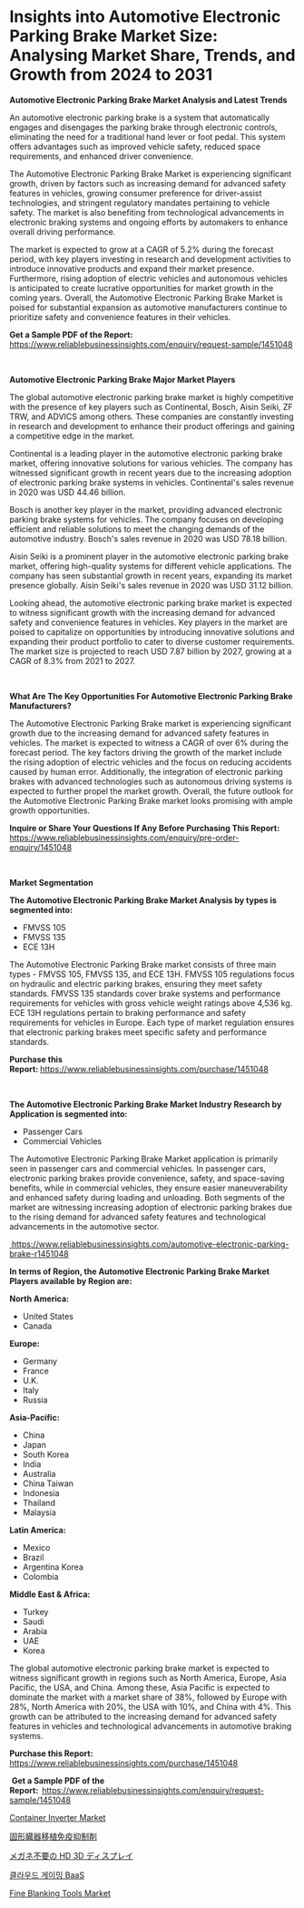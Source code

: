 <p><h1>Insights into Automotive Electronic Parking Brake Market Size: Analysing Market Share, Trends, and Growth from 2024 to 2031</h1></p><p><strong>Automotive Electronic Parking Brake Market Analysis and Latest Trends</strong></p>
<p><p>An automotive electronic parking brake is a system that automatically engages and disengages the parking brake through electronic controls, eliminating the need for a traditional hand lever or foot pedal. This system offers advantages such as improved vehicle safety, reduced space requirements, and enhanced driver convenience.</p><p>The Automotive Electronic Parking Brake Market is experiencing significant growth, driven by factors such as increasing demand for advanced safety features in vehicles, growing consumer preference for driver-assist technologies, and stringent regulatory mandates pertaining to vehicle safety. The market is also benefiting from technological advancements in electronic braking systems and ongoing efforts by automakers to enhance overall driving performance.</p><p>The market is expected to grow at a CAGR of 5.2% during the forecast period, with key players investing in research and development activities to introduce innovative products and expand their market presence. Furthermore, rising adoption of electric vehicles and autonomous vehicles is anticipated to create lucrative opportunities for market growth in the coming years. Overall, the Automotive Electronic Parking Brake Market is poised for substantial expansion as automotive manufacturers continue to prioritize safety and convenience features in their vehicles.</p></p>
<p><strong>Get a Sample PDF of the Report:&nbsp;</strong> <a href="https://www.reliablebusinessinsights.com/enquiry/request-sample/1451048">https://www.reliablebusinessinsights.com/enquiry/request-sample/1451048</a></p>
<p>&nbsp;</p>
<p><strong>Automotive Electronic Parking Brake Major Market Players</strong></p>
<p><p>The global automotive electronic parking brake market is highly competitive with the presence of key players such as Continental, Bosch, Aisin Seiki, ZF TRW, and ADVICS among others. These companies are constantly investing in research and development to enhance their product offerings and gaining a competitive edge in the market.</p><p>Continental is a leading player in the automotive electronic parking brake market, offering innovative solutions for various vehicles. The company has witnessed significant growth in recent years due to the increasing adoption of electronic parking brake systems in vehicles. Continental's sales revenue in 2020 was USD 44.46 billion.</p><p>Bosch is another key player in the market, providing advanced electronic parking brake systems for vehicles. The company focuses on developing efficient and reliable solutions to meet the changing demands of the automotive industry. Bosch's sales revenue in 2020 was USD 78.18 billion.</p><p>Aisin Seiki is a prominent player in the automotive electronic parking brake market, offering high-quality systems for different vehicle applications. The company has seen substantial growth in recent years, expanding its market presence globally. Aisin Seiki's sales revenue in 2020 was USD 31.12 billion.</p><p>Looking ahead, the automotive electronic parking brake market is expected to witness significant growth with the increasing demand for advanced safety and convenience features in vehicles. Key players in the market are poised to capitalize on opportunities by introducing innovative solutions and expanding their product portfolio to cater to diverse customer requirements. The market size is projected to reach USD 7.87 billion by 2027, growing at a CAGR of 8.3% from 2021 to 2027.</p></p>
<p>&nbsp;</p>
<p><strong>What Are The Key Opportunities For Automotive Electronic Parking Brake Manufacturers?</strong></p>
<p><p>The Automotive Electronic Parking Brake market is experiencing significant growth due to the increasing demand for advanced safety features in vehicles. The market is expected to witness a CAGR of over 6% during the forecast period. The key factors driving the growth of the market include the rising adoption of electric vehicles and the focus on reducing accidents caused by human error. Additionally, the integration of electronic parking brakes with advanced technologies such as autonomous driving systems is expected to further propel the market growth. Overall, the future outlook for the Automotive Electronic Parking Brake market looks promising with ample growth opportunities.</p></p>
<p><strong>Inquire or Share Your Questions If Any Before Purchasing This Report:</strong> <a href="https://www.reliablebusinessinsights.com/enquiry/pre-order-enquiry/1451048">https://www.reliablebusinessinsights.com/enquiry/pre-order-enquiry/1451048</a></p>
<p>&nbsp;</p>
<p><strong>Market Segmentation</strong></p>
<p><strong>The Automotive Electronic Parking Brake Market Analysis by types is segmented into:</strong></p>
<p><ul><li>FMVSS 105</li><li>FMVSS 135</li><li>ECE 13H</li></ul></p>
<p><p>The Automotive Electronic Parking Brake market consists of three main types - FMVSS 105, FMVSS 135, and ECE 13H. FMVSS 105 regulations focus on hydraulic and electric parking brakes, ensuring they meet safety standards. FMVSS 135 standards cover brake systems and performance requirements for vehicles with gross vehicle weight ratings above 4,536 kg. ECE 13H regulations pertain to braking performance and safety requirements for vehicles in Europe. Each type of market regulation ensures that electronic parking brakes meet specific safety and performance standards.</p></p>
<p><strong>Purchase this Report:&nbsp;</strong><a href="https://www.reliablebusinessinsights.com/purchase/1451048">https://www.reliablebusinessinsights.com/purchase/1451048</a></p>
<p>&nbsp;</p>
<p><strong>The Automotive Electronic Parking Brake Market Industry Research by Application is segmented into:</strong></p>
<p><ul><li>Passenger Cars</li><li>Commercial Vehicles</li></ul></p>
<p><p>The Automotive Electronic Parking Brake Market application is primarily seen in passenger cars and commercial vehicles. In passenger cars, electronic parking brakes provide convenience, safety, and space-saving benefits, while in commercial vehicles, they ensure easier maneuverability and enhanced safety during loading and unloading. Both segments of the market are witnessing increasing adoption of electronic parking brakes due to the rising demand for advanced safety features and technological advancements in the automotive sector.</p></p>
<p><a href="https://www.reliablebusinessinsights.com/automotive-electronic-parking-brake-r1451048">&nbsp;https://www.reliablebusinessinsights.com/automotive-electronic-parking-brake-r1451048</a></p>
<p><strong>In terms of Region, the Automotive Electronic Parking Brake Market Players available by Region are:</strong></p>
<p>
    <p> <strong> North America: </strong>
        <ul>
            <li>United States</li>
            <li>Canada</li>
        </ul>
        </p> 
    <p> <strong> Europe: </strong>
        <ul>
            <li>Germany</li>
            <li>France</li>
            <li>U.K.</li>
            <li>Italy</li>
            <li>Russia</li>
        </ul>
        </p> 
    <p> <strong> Asia-Pacific: </strong>
        <ul>
            <li>China</li>
            <li>Japan</li>
            <li>South Korea</li>
            <li>India</li>
            <li>Australia</li>
            <li>China Taiwan</li>
            <li>Indonesia</li>
            <li>Thailand</li>
            <li>Malaysia</li>
        </ul>
        </p> 
    <p> <strong> Latin America: </strong>
        <ul>
            <li>Mexico</li>
            <li>Brazil</li>
            <li>Argentina Korea</li>
            <li>Colombia</li>
        </ul>
        </p> 
    <p> <strong> Middle East & Africa: </strong>
        <ul>
            <li>Turkey</li>
            <li>Saudi</li>
            <li>Arabia</li>
            <li>UAE</li>
            <li>Korea</li>
        </ul>
    </p>
    </p>
<p><p>The global automotive electronic parking brake market is expected to witness significant growth in regions such as North America, Europe, Asia Pacific, the USA, and China. Among these, Asia Pacific is expected to dominate the market with a market share of 38%, followed by Europe with 28%, North America with 20%, the USA with 10%, and China with 4%. This growth can be attributed to the increasing demand for advanced safety features in vehicles and technological advancements in automotive braking systems.</p></p>
<p><strong>Purchase this Report: </strong><a href="https://www.reliablebusinessinsights.com/purchase/1451048">https://www.reliablebusinessinsights.com/purchase/1451048</a></p>
<p>&nbsp;<strong>Get a Sample PDF of the Report:&nbsp;&nbsp;</strong><a href="https://www.reliablebusinessinsights.com/enquiry/request-sample/1451048">https://www.reliablebusinessinsights.com/enquiry/request-sample/1451048</a></p>
<p><strong></strong></p>
<p><p><a href="https://github.com/JermaineCrona2023/Market-Research-Report-List-1/blob/main/container-inverter-market.md">Container Inverter Market</a></p><p><a href="https://github.com/dandier2003/Market-Research-Report-List-2/blob/main/9450208121025.md">固形臓器移植免疫抑制剤</a></p><p><a href="https://github.com/sghwr779811674/Market-Research-Report-List-2/blob/main/4064149121024.md">メガネ不要の HD 3D ディスプレイ</a></p><p><a href="https://github.com/AlbertotDouglas44367/Market-Research-Report-List-2/blob/main/1973376113023.md">클라우드 게이밍 BaaS</a></p><p><a href="https://github.com/ctanaka235/Market-Research-Report-List-1/blob/main/fine-blanking-tools-market.md">Fine Blanking Tools Market</a></p></p>